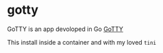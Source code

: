 # gotty

GoTTY is an app devoloped in Go [GoTTY](https://github.com/yudai/gotty)

This install inside a container and with my loved `tini`
